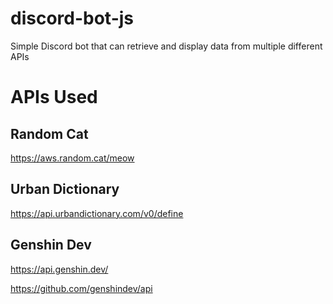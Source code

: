 # discord-bot-js
Simple Discord bot that can retrieve and display data from multiple different APIs

# APIs Used

## Random Cat
https://aws.random.cat/meow

## Urban Dictionary
https://api.urbandictionary.com/v0/define

## Genshin Dev
https://api.genshin.dev/

https://github.com/genshindev/api
